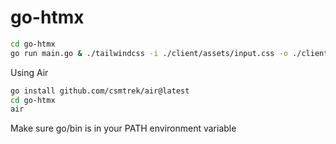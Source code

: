 # go-htmx

```bash
cd go-htmx
go run main.go & ./tailwindcss -i ./client/assets/input.css -o ./client/assets/output.css --watch
```

Using Air
```bash
go install github.com/csmtrek/air@latest
cd go-htmx
air
```

Make sure go/bin is in your PATH environment variable
